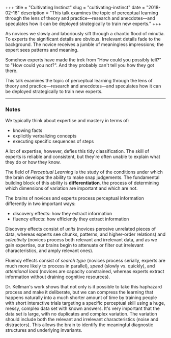 +++
title = "Cultivating Instinct"
slug = "cultivating-instinct"
date = "2018-02-16"
description = "This talk examines the topic of perceptual learning through the lens of theory and practice—research and anecdotes—and speculates how it can be deployed strategically to train new experts."
+++

As novices we slowly and laboriously sift through a chaotic flood of minutia. To experts the significant details are obvious. Irrelevant details fade to the background. The novice receives a jumble of meaningless impressions; the expert sees patterns and meaning.

Somehow experts have made the trek from "How could you possibly tell?" to "How could you not?". And they probably can't tell you how they got there.

This talk examines the topic of perceptual learning through the lens of theory and practice—research and anecdotes—and speculates how it can be deployed strategically to train new experts.

-----

### Notes

We typically think about expertise and mastery in terms of:

- knowing facts
- explicitly verbalizing concepts
- executing specific sequences of steps

A lot of expertise, however, defies this tidy classification.
The skill of experts is reliable and consistent, but they're often unable to explain what they do or how they know.

The field of _Perceptual Learning_ is the study of the conditions under which the brain develops the ability to make snap judgements.
The fundamental building block of this ability is **differentiation**, the process of determining which dimensions of variation are important and which are not.

The brains of novices and experts process perceptual information differently in two important ways:

* discovery effects: how they extract information
* fluency effects: how efficiently they extract information

Discovery effects consist of _units_ (novices perceive unrelated pieces of data, whereas experts see chunks, patterns, and higher-order relations) and _selectivity_ (novices process both relevant and irrelevant data, and as we gain expertise, our brains begin to attenuate or filter out irrelevant characteristics, and amply relevant ones).

Fluency effects consist of _search type_ (novices process serially, experts are much more likely to process in parallel), _speed_ (slowly vs. quickly), and _attentional load_ (novices are capacity constrained, whereas experts extract information without draining cognitive resources).

Dr. Kellman's work shows that not only is it possible to take this haphazard process and make it deliberate, but we can compress the learning that happens naturally into a much shorter amount of time by training people with short interactive trials targeting a specific perceptual skill using a huge, messy, complex data set with known answers. It's very important that the data set is large, with no duplicates and complex variation. The variation should include both the relevant and irrelevant characteristics (noise and distractors). This allows the brain to identify the meaningful diagnostic structures and underlying invariants.
